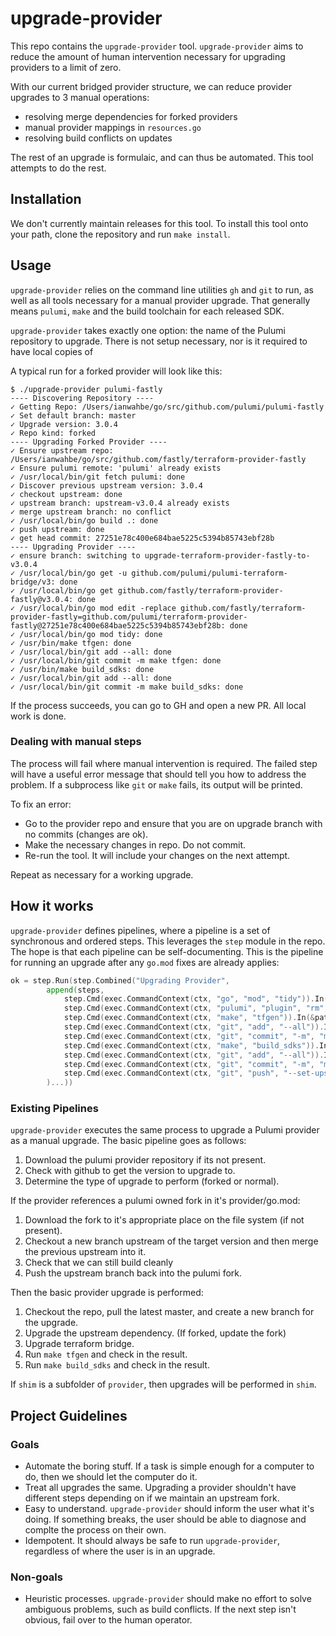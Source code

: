# upgrade-provider

This repo contains the `upgrade-provider` tool. `upgrade-provider` aims to reduce the
amount of human intervention necessary for upgrading providers to a limit of zero.

With our current bridged provider structure, we can reduce provider upgrades to 3 manual
operations:

- resolving merge dependencies for forked providers
- manual provider mappings in `resources.go`
- resolving build conflicts on updates

The rest of an upgrade is formulaic, and can thus be automated. This tool attempts to do
the rest.

## Installation

We don't currently maintain releases for this tool. To install this tool onto your path,
clone the repository and run `make install`.

## Usage

`upgrade-provider` relies on the command line utilities `gh` and `git` to run, as well as
all tools necessary for a manual provider upgrade. That generally means `pulumi`, `make`
and the build toolchain for each released SDK.

`upgrade-provider` takes exactly one option: the name of the Pulumi repository to upgrade.
There is not setup necessary, nor is it required to have local copies of

A typical run for a forked provider will look like this:

```
$ ./upgrade-provider pulumi-fastly
---- Discovering Repository ----
✓ Getting Repo: /Users/ianwahbe/go/src/github.com/pulumi/pulumi-fastly
✓ Set default branch: master
✓ Upgrade version: 3.0.4
✓ Repo kind: forked
---- Upgrading Forked Provider ----
✓ Ensure upstream repo: /Users/ianwahbe/go/src/github.com/fastly/terraform-provider-fastly
✓ Ensure pulumi remote: 'pulumi' already exists
✓ /usr/local/bin/git fetch pulumi: done
✓ Discover previous upstream version: 3.0.4
✓ checkout upstream: done
✓ upstream branch: upstream-v3.0.4 already exists
✓ merge upstream branch: no conflict
✓ /usr/local/bin/go build .: done
✓ push upstream: done
✓ get head commit: 27251e78c400e684bae5225c5394b85743ebf28b
---- Upgrading Provider ----
✓ ensure branch: switching to upgrade-terraform-provider-fastly-to-v3.0.4
✓ /usr/local/bin/go get -u github.com/pulumi/pulumi-terraform-bridge/v3: done
✓ /usr/local/bin/go get github.com/fastly/terraform-provider-fastly@v3.0.4: done
✓ /usr/local/bin/go mod edit -replace github.com/fastly/terraform-provider-fastly=github.com/pulumi/terraform-provider-fastly@27251e78c400e684bae5225c5394b85743ebf28b: done
✓ /usr/local/bin/go mod tidy: done
✓ /usr/bin/make tfgen: done
✓ /usr/local/bin/git add --all: done
✓ /usr/local/bin/git commit -m make tfgen: done
✓ /usr/bin/make build_sdks: done
✓ /usr/local/bin/git add --all: done
✓ /usr/local/bin/git commit -m make build_sdks: done
```

If the process succeeds, you can go to GH and open a new PR. All local work is done.

### Dealing with manual steps

The process will fail where manual intervention is required. The failed step will have a
useful error message that should tell you how to address the problem. If a subprocess like
`git` or `make` fails, its output will be printed.

To fix an error:

- Go to the provider repo and ensure that you are on upgrade branch with no commits (changes are ok).
- Make the necessary changes in repo. Do not commit.
- Re-run the tool. It will include your changes on the next attempt.

Repeat as necessary for a working upgrade.

## How it works

`upgrade-provider` defines pipelines, where a pipeline is a set of synchronous and ordered
steps. This leverages the `step` module in the repo. The hope is that each pipeline can be
self-documenting. This is the pipeline for running an upgrade after any `go.mod` fixes are
already applies:

```go
ok = step.Run(step.Combined("Upgrading Provider",
		append(steps,
			step.Cmd(exec.CommandContext(ctx, "go", "mod", "tidy")).In(&providerPath),
			step.Cmd(exec.CommandContext(ctx, "pulumi", "plugin", "rm", "--all", "--yes")),
			step.Cmd(exec.CommandContext(ctx, "make", "tfgen")).In(&path),
			step.Cmd(exec.CommandContext(ctx, "git", "add", "--all")).In(&path),
			step.Cmd(exec.CommandContext(ctx, "git", "commit", "-m", "make tfgen")).In(&path),
			step.Cmd(exec.CommandContext(ctx, "make", "build_sdks")).In(&path),
			step.Cmd(exec.CommandContext(ctx, "git", "add", "--all")).In(&path),
			step.Cmd(exec.CommandContext(ctx, "git", "commit", "-m", "make build_sdks")).In(&path),
			step.Cmd(exec.CommandContext(ctx, "git", "push", "--set-upstream", "origin", branchName)).In(&path),
		)...))
```

### Existing Pipelines

`upgrade-provider` executes the same process to upgrade a Pulumi provider as a manual
upgrade. The basic pipeline goes as follows:

1. Download the pulumi provider repository if its not present.
2. Check with github to get the version to upgrade to.
3. Determine the type of upgrade to perform (forked or normal).

If the provider references a pulumi owned fork in it's provider/go.mod:

1. Download the fork to it's appropriate place on the file system (if not present).
2. Checkout a new branch upstream of the target version and then merge the previous
   upstream into it.
3. Check that we can still build cleanly
4. Push the upstream branch back into the pulumi fork.

Then the basic provider upgrade is performed:

1. Checkout the repo, pull the latest master, and create a new branch for the upgrade.
2. Upgrade the upstream dependency. (If forked, update the fork)
3. Upgrade terraform bridge.
4. Run `make tfgen` and check in the result.
5. Run `make build_sdks` and check in the result.

If `shim` is a subfolder of `provider`, then upgrades will be performed in `shim`.

## Project Guidelines

### Goals

- Automate the boring stuff. If a task is simple enough for a computer to do, then we
  should let the computer do it.
- Treat all upgrades the same. Upgrading a provider shouldn't have different steps
  depending on if we maintain an upstream fork.
- Easy to understand. `upgrade-provider` should inform the user what it's doing. If
  something breaks, the user should be able to diagnose and complte the process on their
  own.
- Idempotent. It should always be safe to run `upgrade-provider`, regardless of where the
  user is in an upgrade.

### Non-goals

- Heuristic processes. `upgrade-provider` should make no effort to solve ambiguous
  problems, such as build conflicts. If the next step isn't obvious, fail over to the
  human operator.
